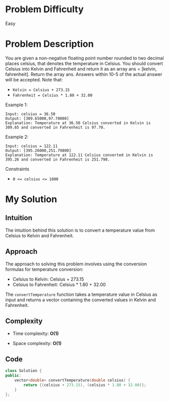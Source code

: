 # Problem Difficulty
Easy

# Problem Description
You are given a non-negative floating point number rounded to two decimal places celsius, that denotes the temperature in Celsius.
You should convert Celsius into Kelvin and Fahrenheit and return it as an array ans = [kelvin, fahrenheit].
Return the array ans. Answers within 10-5 of the actual answer will be accepted.
Note that:
- `Kelvin = Celsius + 273.15`
- `Fahrenheit = Celsius * 1.80 + 32.00`

Example 1:

```
Input: celsius = 36.50
Output: [309.65000,97.70000]
Explanation: Temperature at 36.50 Celsius converted in Kelvin is 309.65 and converted in Fahrenheit is 97.70.
```

Example 2:

```
Input: celsius = 122.11
Output: [395.26000,251.79800]
Explanation: Temperature at 122.11 Celsius converted in Kelvin is 395.26 and converted in Fahrenheit is 251.798.
```

Constraints
- `0 <= celsius <= 1000`

# My Solution
## Intuition
The intuition behind this solution is to convert a temperature value from Celsius to Kelvin and Fahrenheit.

## Approach
The approach to solving this problem involves using the conversion formulas for temperature conversion:
- Celsius to Kelvin: Celsius + 273.15
- Celsius to Fahrenheit: Celsius * 1.80 + 32.00

The `convertTemperature` function takes a temperature value in Celsius as input and returns a vector containing the converted values in Kelvin and Fahrenheit.

## Complexity
- Time complexity: **O(1)**  

- Space complexity: **O(1)**  

## Code
```cpp
class Solution {
public:
    vector<double> convertTemperature(double celsius) {
        return {(celsius + 273.15), (celsius * 1.80 + 32.00)};
    }
};
```
